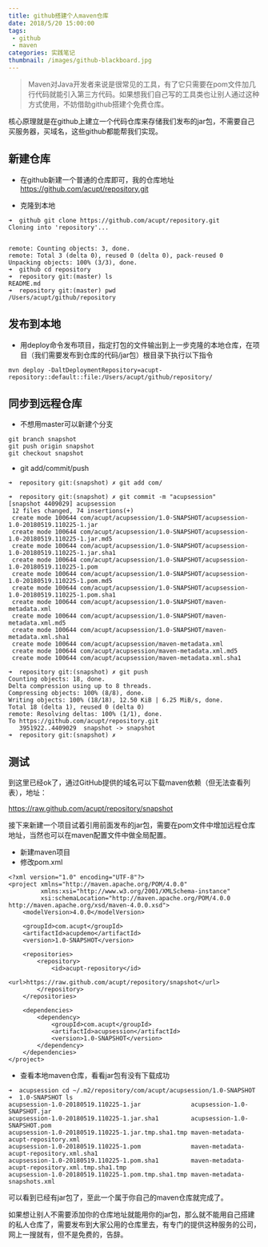 ```yaml
---
title: github搭建个人maven仓库
date: 2018/5/20 15:00:00
tags:
 - github
 - maven
categories: 实践笔记
thumbnail: /images/github-blackboard.jpg
---
```


> Maven对Java开发者来说是很常见的工具，有了它只需要在pom文件加几行代码就能引入第三方代码。如果想我们自己写的工具类也让别人通过这种方式使用，不妨借助github搭建个免费仓库。

核心原理就是在github上建立一个代码仓库来存储我们发布的jar包，不需要自己买服务器，买域名，这些github都能帮我们实现。

## 新建仓库

+ 在github新建一个普通的仓库即可，我的仓库地址 https://github.com/acupt/repository.git

+ 克隆到本地

```
➜  github git clone https://github.com/acupt/repository.git
Cloning into 'repository'...


remote: Counting objects: 3, done.
remote: Total 3 (delta 0), reused 0 (delta 0), pack-reused 0
Unpacking objects: 100% (3/3), done.
➜  github cd repository 
➜  repository git:(master) ls
README.md
➜  repository git:(master) pwd
/Users/acupt/github/repository
```

## 发布到本地

+ 用deploy命令发布项目，指定打包的文件输出到上一步克隆的本地仓库，在项目（我们需要发布到仓库的代码/jar包）根目录下执行以下指令

```
mvn deploy -DaltDeploymentRepository=acupt-repository::default::file:/Users/acupt/github/repository/
```

## 同步到远程仓库

+ 不想用master可以新建个分支

```
git branch snapshot
git push origin snapshot
git checkout snapshot
```

+ git add/commit/push

```
➜  repository git:(snapshot) ✗ git add com/

➜  repository git:(snapshot) ✗ git commit -m "acupsession"
[snapshot 4409029] acupsession
 12 files changed, 74 insertions(+)
 create mode 100644 com/acupt/acupsession/1.0-SNAPSHOT/acupsession-1.0-20180519.110225-1.jar
 create mode 100644 com/acupt/acupsession/1.0-SNAPSHOT/acupsession-1.0-20180519.110225-1.jar.md5
 create mode 100644 com/acupt/acupsession/1.0-SNAPSHOT/acupsession-1.0-20180519.110225-1.jar.sha1
 create mode 100644 com/acupt/acupsession/1.0-SNAPSHOT/acupsession-1.0-20180519.110225-1.pom
 create mode 100644 com/acupt/acupsession/1.0-SNAPSHOT/acupsession-1.0-20180519.110225-1.pom.md5
 create mode 100644 com/acupt/acupsession/1.0-SNAPSHOT/acupsession-1.0-20180519.110225-1.pom.sha1
 create mode 100644 com/acupt/acupsession/1.0-SNAPSHOT/maven-metadata.xml
 create mode 100644 com/acupt/acupsession/1.0-SNAPSHOT/maven-metadata.xml.md5
 create mode 100644 com/acupt/acupsession/1.0-SNAPSHOT/maven-metadata.xml.sha1
 create mode 100644 com/acupt/acupsession/maven-metadata.xml
 create mode 100644 com/acupt/acupsession/maven-metadata.xml.md5
 create mode 100644 com/acupt/acupsession/maven-metadata.xml.sha1
 
➜  repository git:(snapshot) ✗ git push
Counting objects: 18, done.
Delta compression using up to 8 threads.
Compressing objects: 100% (8/8), done.
Writing objects: 100% (18/18), 12.50 KiB | 6.25 MiB/s, done.
Total 18 (delta 1), reused 0 (delta 0)
remote: Resolving deltas: 100% (1/1), done.
To https://github.com/acupt/repository.git
   3951922..4409029  snapshot -> snapshot
➜  repository git:(snapshot) ✗ 
```

## 测试

到这里已经ok了，通过GitHub提供的域名可以下载maven依赖（但无法查看列表），地址：

https://raw.github.com/acupt/repository/snapshot

接下来新建一个项目试着引用前面发布的jar包，需要在pom文件中增加远程仓库地址，当然也可以在maven配置文件中做全局配置。

+ 新建maven项目
+ 修改pom.xml

```
<?xml version="1.0" encoding="UTF-8"?>
<project xmlns="http://maven.apache.org/POM/4.0.0"
         xmlns:xsi="http://www.w3.org/2001/XMLSchema-instance"
         xsi:schemaLocation="http://maven.apache.org/POM/4.0.0 http://maven.apache.org/xsd/maven-4.0.0.xsd">
    <modelVersion>4.0.0</modelVersion>

    <groupId>com.acupt</groupId>
    <artifactId>acupdemo</artifactId>
    <version>1.0-SNAPSHOT</version>

    <repositories>
        <repository>
            <id>acupt-repository</id>
            <url>https://raw.github.com/acupt/repository/snapshot</url>
        </repository>
    </repositories>

    <dependencies>
        <dependency>
            <groupId>com.acupt</groupId>
            <artifactId>acupsession</artifactId>
            <version>1.0-SNAPSHOT</version>
        </dependency>
    </dependencies>
</project>
```
+ 查看本地maven仓库，看看jar包有没有下载成功

```
➜  acupsession cd ~/.m2/repository/com/acupt/acupsession/1.0-SNAPSHOT 
➜  1.0-SNAPSHOT ls
acupsession-1.0-20180519.110225-1.jar              acupsession-1.0-SNAPSHOT.jar
acupsession-1.0-20180519.110225-1.jar.sha1         acupsession-1.0-SNAPSHOT.pom
acupsession-1.0-20180519.110225-1.jar.tmp.sha1.tmp maven-metadata-acupt-repository.xml
acupsession-1.0-20180519.110225-1.pom              maven-metadata-acupt-repository.xml.sha1
acupsession-1.0-20180519.110225-1.pom.sha1         maven-metadata-acupt-repository.xml.tmp.sha1.tmp
acupsession-1.0-20180519.110225-1.pom.tmp.sha1.tmp maven-metadata-snapshots.xml
```

可以看到已经有jar包了，至此一个属于你自己的maven仓库就完成了。

如果想让别人不需要添加你的仓库地址就能用你的jar包，那么就不能用自己搭建的私人仓库了，需要发布到大家公用的仓库里去，有专门的提供这种服务的公司，网上一搜就有，但不是免费的，告辞。



